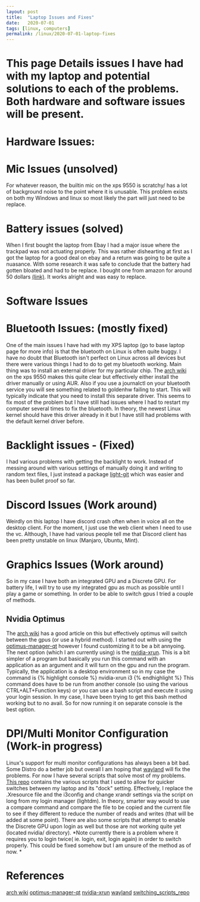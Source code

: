 ```yaml
---
layout: post
title:  "Laptop Issues and Fixes"
date:   2020-07-01
tags: [linux, computers]
permalink: /linux/2020-07-01-laptop-fixes 
---
```


# This page Details issues I have had with my laptop and potential solutions to each of the problems. Both hardware and software issues will be present. 

# Hardware Issues:
# Mic Issues (unsolved)
 For whatever reason, the builtin mic on the xps 9550 is scratchy/ has a lot of background noise to the point where it is unusable. This problem exists on both my Windows and linux so most likely the part will just need to be replace.

# Battery issues (solved)
 When I first bought the laptop from Ebay I had a major issue where the trackpad was not actuating properly. This was rather dishearting at first as I got the laptop for a good deal on ebay and a return was going to be quite a nuasance. With some research it was safe to conclude that the battery had gotten bloated and had to be replace. I bought one from amazon for around 50 dollars [(link)](https://www.amazon.com/Fully-Replacement-Laptop-Battery-Compatible/dp/B07F2GMGWW/ref=sxts_sxwds-bia-wc-p13n1_0?cv_ct_cx=xps+9550+battery&dchild=1&keywords=xps+9550+battery&pd_rd_i=B07F2GMGWW&pd_rd_r=15205205-02d5-453a-963c-9542f4c99d37&pd_rd_w=IzTOJ&pd_rd_wg=Q9A5L&pf_rd_p=1da5beeb-8f71-435c-b5c5-3279a6171294&pf_rd_r=T0T7752WHC34AMH8DEJA&psc=1&qid=1593641850&sr=1-1-70f7c15d-07d8-466a-b325-4be35d7258cc
). It works alright and was easy to replace.

# Software Issues
# Bluetooth Issues: (mostly fixed)
 One of the main issues I have had with my XPS laptop (go to base laptop page for more info) is that the bluetooth on Linux is often quite buggy. I have no doubt that Bluetooth isn't perfect on Linux across all devices but there were various things I had to do to get my bluetooth working.
Main thing was to install an external driver for my particular chip. The [arch wiki](https://wiki.archlinux.org/index.php/Dell_XPS_15_9550) on the xps 9550 makes this quite clear but effectively either install the driver manually or using AUR. Also if you use a journalctl on your bluetooth service you will see something related to goldenhw failing to start. This will typically indicate that you need to install this separate driver. 
This seems to fix most of the problem but I have still had issues where I had to restart my computer several times to fix the bluetooth. In theory, the newest Linux kernel should have this driver already in it but I have still had problems with the default kernel driver before.
	
# Backlight issues - (Fixed)
I had various problems with getting the backlight to work. Instead of messing around with various settings of manually doing it and writing to random text files, I just instead a package [light-git](https://aur.archlinux.org/packages/light-git/) which was easier and has been bullet proof so far.

# Discord Issues (Work around)
Weirdly on this laptop I have discord crash often when in voice all on the desktop client. For the moment, I just use the web client when I need to use the vc. Although, I have had various people tell me that Discord client has been pretty unstable on linux (Manjaro, Ubuntu, Mint).

# Graphics Issues (Work around)
So in my case I have both an integrated GPU and a Discrete GPU. For battery life, I will try to use my integrated gpu as much as possible until I play a game or something. In order to be able to switch gpus I tried a couple of methods.
## Nvidia Optimus 
The [arch wiki]( https://wiki.archlinux.org/index.php/NVIDIA_Optimus ) has a good article on this but effectively optimus will switch between the gpus (or use a hybrid method).
I started out with using the [optimus-manager-qt](https://github.com/Askannz/optimus-manager) however I found customizing it to be a bit annyoing.
The next option (which I am currently using) is the [nvidia-xrun](https://wiki.archlinux.org/index.php/Nvidia-xrun). This is a bit simpler of a program but basically you run this command with an application as an argument and it will turn on the gpu and run the program. Typically, the application is a desktop environment so in my case the command is
{% highlight console %}
nvidia-xrun i3
{% endhighlight %}
This command does have to be run from another console (so using the various CTRL+ALT+Function keys) or you can use a bash script and execute it using your login session. In my case, I have been trying to get this bash method working but to no avail. So for now running it on separate console is the best option.

# DPI/Multi Monitor Configuration (Work-in progress)
Linux's support for multi monitor configurations has always been a bit bad. Some Distro do a better job but overall I am hoping that [wayland](https://wayland.freedesktop.org/) will fix the problems.
For now I have several scripts that solve most of my problems.
[This repo](https://github.com/rommac100/monitor_scripts) contains the various scripts that I used to allow for quicker switches between my laptop and its "dock" setting.
Effectively, I replace the .Xresource file and the i3config and change xrandr settings via the script on long from my login manager (lightdm). In theory, smarter way would to use a compare command and compare the file to be copied and the current file to see if they different to reduce the number of reads and writes (that will be added at some point). There are also some scripts that attempt to enable the Discrete GPU upon login as well but those are not working quite yet (located nvidia/ directory).
*Note currently there is a problem where it requires you to login twice( ie. login, exit, login again) in order to switch properly. This could be fixed somehow but I am unsure of the method as of now. * 

# References
[arch wiki](https://wiki.archlinux.org/index.php/NVIDIA_Optimus)
[optimus-manager-qt](https://github.com/Askannz/optimus-manager)
[nvidia-xrun](https://wiki.archlinux.org/index.php/Nvidia-xrun) 
[wayland](https://wayland.freedesktop.org/)
[switching_scripts_repo](https://github.com/rommac100/monitor_scripts)




